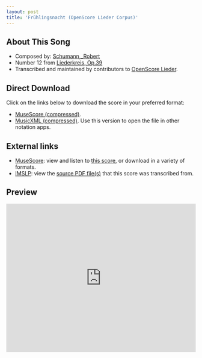 ```yaml
---
layout: post
title: 'Frühlingsnacht (OpenScore Lieder Corpus)'
---
```


## About This Song

- Composed by: [Schumann,_Robert](https://fourscoreandmore.org/openscore/lieder/Schumann,_Robert)
- Number 12 from [Liederkreis, Op.39](https://fourscoreandmore.org/openscore/lieder/Schumann,_Robert/Liederkreis,_Op.39)
- Transcribed and maintained by contributors to [OpenScore Lieder].

[OpenScore Lieder]: https://musescore.com/openscore-lieder-corpus

## Direct Download

Click on the links below to download the score in your preferred format:
- [MuseScore (compressed)](https://github.com/openscore/lieder/blob/main/scores/Schumann,_Robert/Liederkreis,_Op.39/12_Frühlingsnacht/lc4987677.mscz?raw=true).
- [MusicXML (compressed)](https://github.com/openscore/lieder/blob/main/scores/Schumann,_Robert/Liederkreis,_Op.39/12_Frühlingsnacht/lc4987677.mxl?raw=true). Use this version to open the file in other notation apps.

## External links

- [MuseScore]: view and listen to [this score][MuseScore], or download in a variety of formats.
- [IMSLP]: view the [source PDF file(s)][IMSLP] that this score was transcribed from.

[MuseScore]: https://musescore.com/score/4987677
[IMSLP]: https://imslp.org/wiki/Special:ReverseLookup/270920

## Preview

<iframe width="100%" height="394" src="https://musescore.com/openscore-lieder-corpus/scores/4987677/embed" frameborder="0" allowfullscreen allow="autoplay; fullscreen"></iframe>
